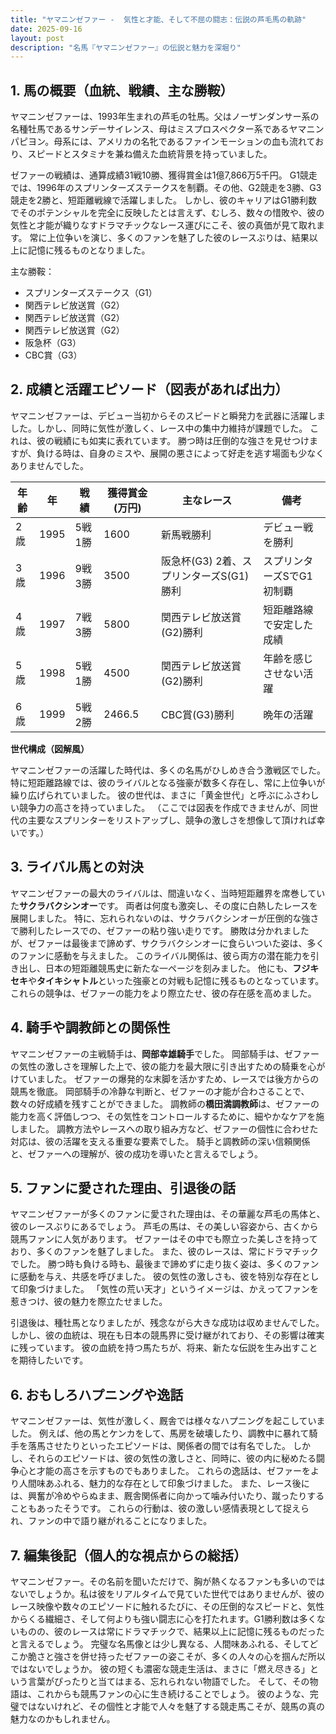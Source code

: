 ```yaml
---
title: "ヤマニンゼファー -  気性と才能、そして不屈の闘志：伝説の芦毛馬の軌跡"
date: 2025-09-16
layout: post
description: "名馬『ヤマニンゼファー』の伝説と魅力を深堀り"
---
```


## 1. 馬の概要（血統、戦績、主な勝鞍）

ヤマニンゼファーは、1993年生まれの芦毛の牡馬。父はノーザンダンサー系の名種牡馬であるサンデーサイレンス、母はミスプロスペクター系であるヤマニンパピヨン。母系には、アメリカの名牝であるファインモーションの血も流れており、スピードとスタミナを兼ね備えた血統背景を持っていました。  

ゼファーの戦績は、通算成績31戦10勝、獲得賞金は1億7,866万5千円。  G1競走では、1996年のスプリンターズステークスを制覇。その他、G2競走を3勝、G3競走を2勝と、短距離戦線で活躍しました。  しかし、彼のキャリアはG1勝利数でそのポテンシャルを完全に反映したとは言えず、むしろ、数々の惜敗や、彼の気性と才能が織りなすドラマチックなレース運びにこそ、彼の真価が見て取れます。  常に上位争いを演じ、多くのファンを魅了した彼のレースぶりは、結果以上に記憶に残るものとなりました。

主な勝鞍：

* スプリンターズステークス（G1）
* 関西テレビ放送賞（G2）
* 関西テレビ放送賞（G2）
* 関西テレビ放送賞（G2）
* 阪急杯（G3）
* CBC賞（G3）


## 2. 成績と活躍エピソード（図表があれば出力）

ヤマニンゼファーは、デビュー当初からそのスピードと瞬発力を武器に活躍しました。しかし、同時に気性が激しく、レース中の集中力維持が課題でした。  これは、彼の戦績にも如実に表れています。  勝つ時は圧倒的な強さを見せつけますが、負ける時は、自身のミスや、展開の悪さによって好走を逃す場面も少なくありませんでした。

| 年齢 | 年 | 戦績 | 獲得賞金(万円) | 主なレース | 備考 |
|---|---|---|---|---|---|
| 2歳 | 1995 | 5戦1勝 | 1600 | 新馬戦勝利 |  デビュー戦を勝利 |
| 3歳 | 1996 | 9戦3勝 | 3500 | 阪急杯(G3) 2着、スプリンターズS(G1)勝利 | スプリンターズSでG1初制覇 |
| 4歳 | 1997 | 7戦3勝 | 5800 | 関西テレビ放送賞(G2)勝利 |  短距離路線で安定した成績 |
| 5歳 | 1998 | 5戦1勝 | 4500 | 関西テレビ放送賞(G2)勝利 |  年齢を感じさせない活躍 |
| 6歳 | 1999 | 5戦2勝 | 2466.5 | CBC賞(G3)勝利 |  晩年の活躍 |


**世代構成（図解風）**

ヤマニンゼファーの活躍した時代は、多くの名馬がひしめき合う激戦区でした。特に短距離路線では、彼のライバルとなる強豪が数多く存在し、常に上位争いが繰り広げられていました。  彼の世代は、まさに「黄金世代」と呼ぶにふさわしい競争力の高さを持っていました。  （ここでは図表を作成できませんが、同世代の主要なスプリンターをリストアップし、競争の激しさを想像して頂ければ幸いです。）

## 3. ライバル馬との対決

ヤマニンゼファーの最大のライバルは、間違いなく、当時短距離界を席巻していた**サクラバクシンオー**です。  両者は何度も激突し、その度に白熱したレースを展開しました。  特に、忘れられないのは、サクラバクシンオーが圧倒的な強さで勝利したレースでの、ゼファーの粘り強い走りです。  勝敗は分かれましたが、ゼファーは最後まで諦めず、サクラバクシンオーに食らいついた姿は、多くのファンに感動を与えました。  このライバル関係は、彼ら両方の潜在能力を引き出し、日本の短距離競馬史に新たな一ページを刻みました。  他にも、**フジキセキ**や**タイキシャトル**といった強豪との対戦も記憶に残るものとなっています。  これらの競争は、ゼファーの能力をより際立たせ、彼の存在感を高めました。


## 4. 騎手や調教師との関係性

ヤマニンゼファーの主戦騎手は、**岡部幸雄騎手**でした。  岡部騎手は、ゼファーの気性の激しさを理解した上で、彼の能力を最大限に引き出すための騎乗を心がけていました。  ゼファーの爆発的な末脚を活かすため、レースでは後方からの競馬を徹底。  岡部騎手の冷静な判断と、ゼファーの才能が合わさることで、数々の好成績を残すことができました。  調教師の**橋田満調教師**は、ゼファーの能力を高く評価しつつ、その気性をコントロールするために、細やかなケアを施しました。  調教方法やレースへの取り組み方など、ゼファーの個性に合わせた対応は、彼の活躍を支える重要な要素でした。  騎手と調教師の深い信頼関係と、ゼファーへの理解が、彼の成功を導いたと言えるでしょう。


## 5. ファンに愛された理由、引退後の話

ヤマニンゼファーが多くのファンに愛された理由は、その華麗な芦毛の馬体と、彼のレースぶりにあるでしょう。  芦毛の馬は、その美しい容姿から、古くから競馬ファンに人気があります。  ゼファーはその中でも際立った美しさを持っており、多くのファンを魅了しました。  また、彼のレースは、常にドラマチックでした。  勝つ時も負ける時も、最後まで諦めずに走り抜く姿は、多くのファンに感動を与え、共感を呼びました。  彼の気性の激しさも、彼を特別な存在として印象づけました。  「気性の荒い天才」というイメージは、かえってファンを惹きつけ、彼の魅力を際立たせました。

引退後は、種牡馬となりましたが、残念ながら大きな成功は収めませんでした。  しかし、彼の血統は、現在も日本の競馬界に受け継がれており、その影響は確実に残っています。  彼の血統を持つ馬たちが、将来、新たな伝説を生み出すことを期待したいです。


## 6. おもしろハプニングや逸話

ヤマニンゼファーは、気性が激しく、厩舎では様々なハプニングを起こしていました。  例えば、他の馬とケンカをして、馬房を破壊したり、調教中に暴れて騎手を落馬させたりといったエピソードは、関係者の間では有名でした。  しかし、それらのエピソードは、彼の気性の激しさと、同時に、彼の内に秘めたる闘争心と才能の高さを示すものでもありました。  これらの逸話は、ゼファーをより人間味あふれる、魅力的な存在として印象づけました。  また、レース後には、興奮が冷めやらぬまま、厩舎関係者に向かって噛み付いたり、蹴ったりすることもあったそうです。  これらの行動は、彼の激しい感情表現として捉えられ、ファンの中で語り継がれることになりました。


## 7. 編集後記（個人的な視点からの総括）

ヤマニンゼファー。その名前を聞いただけで、胸が熱くなるファンも多いのではないでしょうか。私は彼をリアルタイムで見ていた世代ではありませんが、彼のレース映像や数々のエピソードに触れるたびに、その圧倒的なスピードと、気性からくる繊細さ、そして何よりも強い闘志に心を打たれます。G1勝利数は多くないものの、彼のレースは常にドラマチックで、結果以上に記憶に残るものだったと言えるでしょう。  完璧な名馬像とは少し異なる、人間味あふれる、そしてどこか脆さと強さを併せ持ったゼファーの姿こそが、多くの人々の心を掴んだ所以ではないでしょうか。  彼の短くも濃密な競走生活は、まさに「燃え尽きる」という言葉がぴったりと当てはまる、忘れられない物語でした。  そして、その物語は、これからも競馬ファンの心に生き続けることでしょう。  彼のような、完璧ではないけれど、その個性と才能で人々を魅了する競走馬こそが、競馬の真の魅力なのかもしれません。
